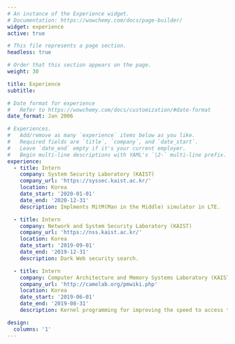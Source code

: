 ```yaml
---
# An instance of the Experience widget.
# Documentation: https://wowchemy.com/docs/page-builder/
widget: experience
active: true

# This file represents a page section.
headless: true

# Order that this section appears on the page.
weight: 30

title: Experience
subtitle:

# Date format for experience
#   Refer to https://wowchemy.com/docs/customization/#date-format
date_format: Jan 2006

# Experiences.
#   Add/remove as many `experience` items below as you like.
#   Required fields are `title`, `company`, and `date_start`.
#   Leave `date_end` empty if it's your current employer.
#   Begin multi-line descriptions with YAML's `|2-` multi-line prefix.
experience:
  - title: Intern
    company: System Security Laboratory (KAIST)
    company_url: 'https://syssec.kaist.ac.kr/'
    location: Korea
    date_start: '2020-01-01'
    date_end: '2020-12-31'
    description: Implments MitM(Man in the Middle) simulator in LTE.

  - title: Intern
    company: Network and System Security Laboratory (KAIST)
    company_url: 'https://nss.kaist.ac.kr/'
    location: Korea
    date_start: '2019-09-01'
    date_end: '2019-12-31'
    description: Dark Web security search.

  - title: Intern
    company: Computer Architecture and Memory Systems Laboratory (KAIST)
    company_url: 'http://camelab.org/pmwiki.php'
    location: Korea
    date_start: '2019-06-01'
    date_end: '2019-08-31'
    description: Kernel programming for improving the speed to access the memory.

design:
  columns: '1'
---
```


